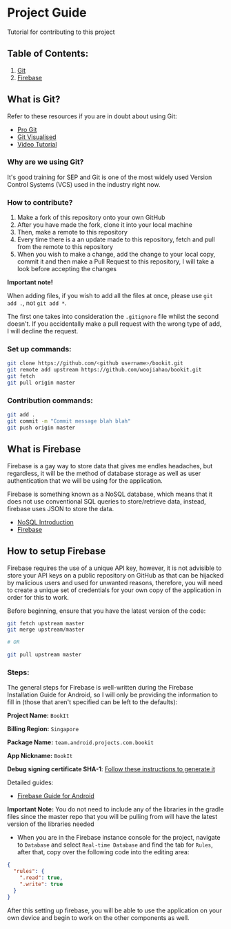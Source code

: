 # Project Guide
Tutorial for contributing to this project

## Table of Contents:
1. [Git](https://github.com/woojiahao/bookit/blob/master/Installation.md#what-is-git)
2. [Firebase](https://github.com/woojiahao/bookit/blob/master/Installation.md#what-is-firebase)

## What is Git?
Refer to these resources if you are in doubt about using Git:

* [Pro Git](https://git-scm.com/book/en/v2)
* [Git Visualised](http://gitup.co/)
* [Video Tutorial](https://www.youtube.com/watch?v=Gg4bLk8cGNo&t=551s)

### Why are we using Git? 
It's good training for SEP and Git is one of the most widely used Version Control Systems (VCS) used in the industry right now.

### How to contribute?
1. Make a fork of this repository onto your own GitHub
2. After you have made the fork, clone it into your local machine 
3. Then, make a remote to this repository
4. Every time there is a an update made to this repository, fetch and pull from the remote to this repository
5. When you wish to make a change, add the change to your local copy, commit it and then make a Pull Request to this repository, I will take a look before accepting the changes

**Important note!**
 
When adding files, if you wish to add all the files at once, please use `git add .`, not `git add *`.

The first one takes into consideration the `.gitignore` file whilst the second doesn't. If you accidentally make a pull request with the wrong type of add, I will decline the request.

### Set up commands:
```bash
git clone https://github.com/<github username>/bookit.git
git remote add upstream https://github.com/woojiahao/bookit.git
git fetch 
git pull origin master
``` 

### Contribution commands:
```bash
git add .
git commit -m "Commit message blah blah"
git push origin master
```

## What is Firebase
Firebase is a gay way to store data that gives me endles headaches, but regardless, it will be the method of database storage as well as user authentication that we will be using for the application.

Firebase is something known as a NoSQL database, which means that it does not use conventional SQL queries to store/retrieve data, instead, firebase uses JSON to store the data.

* [NoSQL Introduction](https://www.mongodb.com/nosql-explained)
* [Firebase](https://firebase.google.com/)

## How to setup Firebase
Firebase requires the use of a unique API key, however, it is not advisible to store your API keys on a public repository on GitHub as that can be hijacked by malicious users and used for unwanted reasons, therefore, you will need to create a unique set of credentials for your own copy of the application in order for this to work.

Before beginning, ensure that you have the latest version of the code:

```bash
git fetch upstream master
git merge upstream/master

# OR

git pull upstream master
```

### Steps:
The general steps for Firebase is well-written during the Firebase Installation Guide for Android, so I will only be providing the information to fill in (those that aren't specified can be left to the defaults):

**Project Name:** `BookIt`

**Billing Region:** `Singapore`

**Package Name:** `team.android.projects.com.bookit`

**App Nickname:** `BookIt`

**Debug signing certificate SHA-1**: [Follow these instructions to generate it](https://stackoverflow.com/questions/15727912/sha-1-fingerprint-of-keystore-certificate)

Detailed guides:
* [Firebase Guide for Android](https://firebase.google.com/docs/android/setup)

**Important Note:**
You do not need to include any of the libraries in the gradle files since the master repo that you will be pulling from will have the latest version of the libraries needed

* When you are in the Firebase instance console for the project, navigate to `Database` and select `Real-time Database` and find the tab for `Rules`, after that, copy over the following code into the editing area:

```json
{
  "rules": {
    ".read": true,
    ".write": true
  }
}
```

After this setting up firebase, you will be able to use the application on your own device and begin to work on the other components as well.
